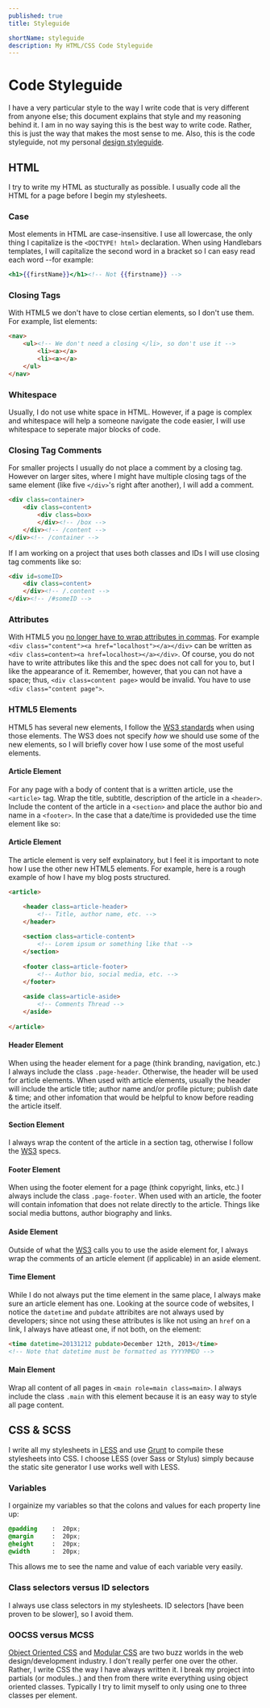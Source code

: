 ```yaml
---
published: true
title: Styleguide

shortName: styleguide
description: My HTML/CSS Code Styleguide
---
```


# Code Styleguide
I have a very particular style to the way I write code that is very different from anyone else; this document explains that style and my reasoning behind it. I am in no way saying this is the best way to write code. Rather, this is just the way that makes the most sense to me. Also, this is the code styleguide, not my personal [design styleguide](http://pburtchaell.com/design-styleguide/ "design styleguide").
 
## HTML 
I try to write my HTML as stucturally as possible. I usually code all the HTML for a page before I begin my stylesheets. 

### Case
Most elements in HTML are case-insensitive. I use all lowercase, the only thing I capitalize is the `<DOCTYPE! html>` declaration. When using Handlebars templates, I will capitalize the second word in a bracket so I can easy read each word --for example: 

```handlebars
<h1>{{firstName}}</h1><!-- Not {{firstname}} -->
```

### Closing Tags
With HTML5 we don't have to close certian elements, so I don't use them. For example, list elements:

```html
<nav>
	<ul><!-- We don't need a closing </li>, so don't use it -->
		<li><a></a>
		<li><a></a>
	</ul>
</nav>
```

### Whitespace
Usually, I do not use white space in HTML. However, if a page is complex and whitespace will help a someone navigate the code easier, I will use whitespace to seperate major blocks of code. 

### Closing Tag Comments
For smaller projects I usually do not place a comment by a closing tag. However on larger sites, where I might have multiple closing tags of the same element (like five `</div>`'s right after another), I will add a comment.

```html
<div class=container>
	<div class=content>
		<div class=box>
		</div><!-- /box -->
	</div><!-- /content -->
</div><!-- /container -->
```

If I am working on a project that uses both classes and IDs I will use closing tag comments like so: 

```html
<div id=someID>
	<div class=content>
	</div><!-- /.content -->
</div><!-- /#someID -->
```

### Attributes
With HTML5 you [no longer have to wrap attributes in commas](). For example `<div class="content"><a href="localhost"></a></div>` can be written as `<div class=content><a href=localhost></a></div>`. Of course, you do not have to write attributes like this and the spec does not call for you to, but I like the appearance of it. Remember, however, that you can not have a space; thus, `<div class=content page>` would be invalid. You have to use `<div class="content page">`.

### HTML5 Elements
HTML5 has several new elements, I follow the [WS3 standards]() when using those elements. The WS3 does not specify _how_ we should use some of the new elements, so I will briefly cover how I use some of the most useful elements.  

#### Article Element
For any page with a body of content that is a written article, use the `<article>` tag. Wrap the title, subtitle, description of the article in a `<header>`. Include the content of the article in a `<section>` and place the author bio and name in a `<footer>`. In the case that a date/time is provideded use the time element like so: 

#### Article Element 
The article element is very self explainatory, but I feel it is important to note how I use the other new HTML5 elements. For example, here is a rough example of how I have my blog posts structured.  

```html
<article>

	<header class=article-header>
		<!-- Title, author name, etc. -->
	</header>
	
	<section class=article-content>
		<!-- Lorem ipsum or something like that -->
	</section>
	
	<footer class=article-footer>
		<!-- Author bio, social media, etc. -->
	</footer>
	
	<aside class=article-aside> 
		<!-- Comments Thread -->
	</aside>
	
</article>
```

#### Header Element
When using the header element for a page (think branding, navigation, etc.) I always include the class `.page-header`. Otherwise, the header will be used for article elements. When used with article elements, usually the header will include the article title; author name and/or profile picture; publish date & time; and other infomation that would be helpful to know before reading the article itself. 

#### Section Element 
I always wrap the content of the article in a section tag, otherwise I follow the [WS3](http:// "WS3") specs.

#### Footer Element
When using the footer element for a page (think copyright, links, etc.) I always include the class `.page-footer`. When used with an article, the footer will contain infomation that does not relate directly to the article. Things like social media buttons, author biography and links.  

#### Aside Element
Outside of what the [WS3](http:// "WS3") calls you to use the aside element for, I always wrap the comments of an article element (if applicable) in an aside element.  

#### Time Element
While I do not always put the time element in the same place, I always make sure an article element has one. Looking at the source code of websites, I notice the `datetime` and `pubdate` attribites are not always used by developers; since not using these attributes is like not using an `href` on a link, I always have atleast one, if not both, on the element:

```html
<time datetime=20131212 pubdate>December 12th, 2013</time>
<!-- Note that datetime must be formatted as YYYYMMDD -->
```

#### Main Element
Wrap all content of all pages in `<main role=main class=main>`. I always include the class `.main` with this element because it is an easy way to style all page content. 

## CSS & SCSS
I write all my stylesheets in [LESS]() and use [Grunt]() to compile these stylesheets into CSS. I choose LESS (over Sass or Stylus) simply because the static site generator I use works well with LESS.

### Variables
I orgainize my variables so that the colons and values for each property line up:

```scss
@padding    :  20px;
@margin     :  20px;
@height     :  20px;
@width      :  20px;	
```

This allows me to see the name and value of each variable very easily. 

### Class selectors versus ID selectors
I always use class selectors in my stylesheets. ID selectors [have been proven to be slower], so I avoid them. 

### OOCSS versus MCSS
[Object Oriented CSS]() and [Modular CSS]() are two buzz worlds in the web design/development industry. I don't really perfer one over the other. Rather, I write CSS the way I have always written it. I break my project into partials (or modules..) and then from there write everything using object oriented classes. Typically I try to limit myself to only using one to three classes per element.

